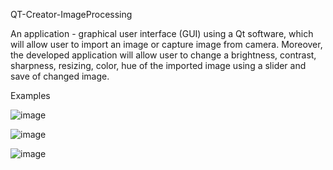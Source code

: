 QT-Creator-ImageProcessing

An application - graphical user interface (GUI) using a Qt software, which will allow user to import an image or capture image from camera. Moreover, the developed 
application will allow user to change a brightness, contrast, sharpness, resizing, color, hue of the imported image using a slider and save of changed image.

Examples

![image](https://user-images.githubusercontent.com/77145863/178696832-b359f562-5952-4eae-b82e-3c48727b30ce.png)


![image](https://user-images.githubusercontent.com/77145863/178696871-3690b02b-b074-467c-97a6-4edeee76b87e.png)


![image](https://user-images.githubusercontent.com/77145863/178696914-f0f8f14a-3842-4c33-869c-cbb17d06efba.png)

